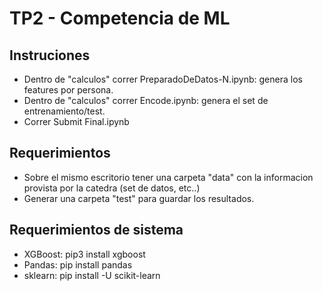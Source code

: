 # TP2 - Competencia de ML

## Instruciones
<ul>
<li> Dentro de "calculos" correr PreparadoDeDatos-N.ipynb: genera los features por persona.
<li> Dentro de "calculos" correr Encode.ipynb: genera el set de entrenamiento/test.
<li> Correr Submit Final.ipynb
</ul>

## Requerimientos
<ul>
<li> Sobre el mismo escritorio tener una carpeta "data" con la informacion provista por la catedra (set de datos, etc..)
<li> Generar una carpeta "test" para guardar los resultados.
</ul>

## Requerimientos de sistema
<ul>
<li> XGBoost: pip3 install xgboost
<li> Pandas: pip install pandas
<li> sklearn: pip install -U scikit-learn
</ul>
